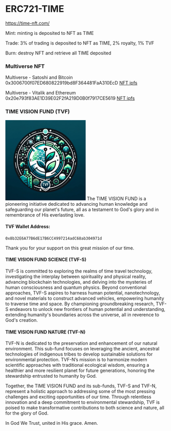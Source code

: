 # ERC721-TIME
https://time-nft.com/

Mint: minting is deposited to NFT as TIME

Trade: 3% of trading is deposited to NFT as TIME, 2% royalty, 1% TVF

Burn: destroy NFT and retrieve all TIME deposited

### Multiverse NFT

Multiverse - Satoshi and Bitcoin 0x3006700f07ED680822919bd8F364481FaA310EcD [NFT ipfs](https://ipfs.io/ipfs/QmVGCZKLyxYWW7bCFV4oEfeTswrcRkt2YiYHwjnNcnWaZZ)

Multiverse - Vitalik and Ethereum 0x20e793f83AE1D39E02F2fA219D0B0f7917CE5619 [NFT ipfs](https://ipfs.io/ipfs/QmanSoRjAo6DFveZX9FbPiGkiEd61PzAxudWZEjm7JZC6H)

### TIME VISION FUND (TVF)
<img src="TVF.jpg" width="250" height="250">
The TIME VISION FUND is a pioneering initiative dedicated to advancing human knowledge and safeguarding our planet's future, all as a testament to God's glory and in remembrance of His everlasting love.

#### TVF Wallet Address:
`0x8b32E6A77B6dE17B6CC4997214adC68ab304971d`

Thank you for your support on this great mission of our time.

#### TIME VISION FUND SCIENCE (TVF-S)
TVF-S is committed to exploring the realms of time travel technology, investigating the interplay between spirituality and physical reality, advancing blockchain technologies, and delving into the mysteries of human consciousness and quantum physics. Beyond conventional approaches, TVF-S aspires to harness human potential, nanotechnology, and novel materials to construct advanced vehicles, empowering humanity to traverse time and space. By championing groundbreaking research, TVF-S endeavors to unlock new frontiers of human potential and understanding, extending humanity's boundaries across the universe, all in reverence to God's creation.

#### TIME VISION FUND NATURE (TVF-N)
TVF-N is dedicated to the preservation and enhancement of our natural environment. This sub-fund focuses on leveraging the ancient, ancestral technologies of indigenous tribes to develop sustainable solutions for environmental protection. TVF-N’s mission is to harmonize modern scientific approaches with traditional ecological wisdom, ensuring a healthier and more resilient planet for future generations, honoring the stewardship entrusted to humanity by God.

Together, the TIME VISION FUND and its sub-funds, TVF-S and TVF-N, represent a holistic approach to addressing some of the most pressing challenges and exciting opportunities of our time. Through relentless innovation and a deep commitment to environmental stewardship, TVF is poised to make transformative contributions to both science and nature, all for the glory of God.

In God We Trust, united in His grace. Amen.


